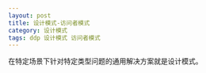 ```yaml
---
layout: post
title: 设计模式-访问者模式
category: 设计模式
tags: ddp 设计模式 访问者模式
---
```


在特定场景下针对特定类型问题的通用解决方案就是设计模式。

